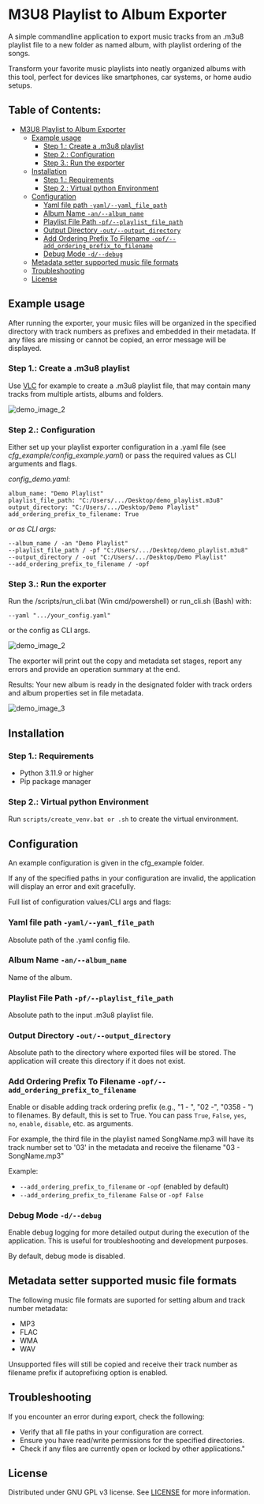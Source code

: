 
# M3U8 Playlist to Album Exporter


A simple commandline application to export music tracks from an .m3u8 playlist file to a new folder as named album, with playlist ordering of the songs.

Transform your favorite music playlists into neatly organized albums with this tool, perfect for devices like smartphones, car systems, or home audio setups.

## Table of Contents:

<!-- TOC -->
* [M3U8 Playlist to Album Exporter](#m3u8-playlist-to-album-exporter)
  * [Example usage](#example-usage)
    * [Step 1.: Create a .m3u8 playlist](#step-1-create-a-m3u8-playlist)
    * [Step 2.: Configuration](#step-2-configuration-)
    * [Step 3.: Run the exporter](#step-3-run-the-exporter)
  * [Installation](#installation)
    * [Step 1.: Requirements](#step-1-requirements)
    * [Step 2.: Virtual python Environment](#step-2-virtual-python-environment)
  * [Configuration](#configuration)
    * [Yaml file path `-yaml/--yaml_file_path`](#yaml-file-path--yaml--yaml_file_path)
    * [Album Name `-an/--album_name`](#album-name--an--album_name-)
    * [Playlist File Path `-pf/--playlist_file_path`](#playlist-file-path--pf--playlist_file_path-)
    * [Output Directory `-out/--output_directory`](#output-directory--out--output_directory-)
    * [Add Ordering Prefix To Filename `-opf/--add_ordering_prefix_to_filename`](#add-ordering-prefix-to-filename--opf--add_ordering_prefix_to_filename-)
    * [Debug Mode `-d/--debug`](#debug-mode--d--debug-)
  * [Metadata setter supported music file formats](#metadata-setter-supported-music-file-formats)
  * [Troubleshooting](#troubleshooting)
  * [License](#license)
<!-- TOC -->

## Example usage

After running the exporter, your music files will be organized in the specified directory with track numbers as prefixes and embedded in their metadata. If any files are missing or cannot be copied, an error message will be displayed.

### Step 1.: Create a .m3u8 playlist

Use [VLC](https://www.videolan.org/vlc/) for example to create a .m3u8 playlist file, that may contain many tracks from multiple artists, albums and folders.

![demo_image_2](https://github.com/HodoArmand/m3u8-playlist-to-album-exporter/blob/main/documentation/demo_screenshots/demo1_make_playlist_file.gif)

### Step 2.: Configuration   

Either set up your playlist exporter configuration in a .yaml file (see _cfg_example/config_example.yaml_) or 
pass the required values as CLI arguments and flags.

_config_demo.yaml_:

`album_name: "Demo Playlist"`  
`playlist_file_path: "C:/Users/.../Desktop/demo_playlist.m3u8"`  
`output_directory: "C:/Users/.../Desktop/Demo Playlist"`  
`add_ordering_prefix_to_filename: True  `

_or as CLI args:_

`--album_name / -an "Demo Playlist"`  
`--playlist_file_path / -pf "C:/Users/.../Desktop/demo_playlist.m3u8"`  
`--output_directory / -out "C:/Users/.../Desktop/Demo Playlist"`  
`--add_ordering_prefix_to_filename / -opf`

### Step 3.: Run the exporter

Run the /scripts/run_cli.bat (Win cmd/powershell) or run_cli.sh (Bash) with:

`--yaml ".../your_config.yaml"`

or the config as CLI args.

![demo_image_2](https://github.com/HodoArmand/m3u8-playlist-to-album-exporter/blob/main/documentation/demo_screenshots/demo2_run_application.gif)

The exporter will print out the copy and metadata set stages, report any errors and provide an operation summary at the end.

Results: Your new album is ready in the designated folder with track orders and album properties set in file metadata.

![demo_image_3](https://github.com/HodoArmand/m3u8-playlist-to-album-exporter/blob/main/documentation/demo_screenshots/demo3_results.JPG)

## Installation

### Step 1.: Requirements

- Python 3.11.9 or higher
- Pip package manager

### Step 2.: Virtual python Environment

Run `scripts/create_venv.bat or .sh` to create the virtual environment.

## Configuration

An example configuration is given in the cfg_example folder.

If any of the specified paths in your configuration are invalid, the application will display an error and exit gracefully.

Full list of configuration values/CLI args and flags:

### Yaml file path `-yaml/--yaml_file_path`
Absolute path of the .yaml config file.

### Album Name `-an/--album_name` 
Name of the album.

### Playlist File Path `-pf/--playlist_file_path`  
Absolute path to the input .m3u8 playlist file.

### Output Directory `-out/--output_directory`  
Absolute path to the directory where exported files will be stored. The application will create this directory if it does not exist.

### Add Ordering Prefix To Filename `-opf/--add_ordering_prefix_to_filename`  
Enable or disable adding track ordering prefix (e.g., "1 - ", "02 -", "0358 - ") to filenames. By default, this is set to True. You can pass `True`, `False`, `yes`, `no`, `enable`, `disable`, etc. as arguments.

For example, the third file in the playlist named SongName.mp3 will have its track number set to '03' in the metadata and receive the filename "03 - SongName.mp3"

Example:
- `--add_ordering_prefix_to_filename` or `-opf` (enabled by default)
- `--add_ordering_prefix_to_filename False` or `-opf False`

### Debug Mode `-d/--debug`  
Enable debug logging for more detailed output during the execution of the application. This is useful for troubleshooting and development purposes.

By default, debug mode is disabled.

## Metadata setter supported music file formats

The following music file formats are suported for setting album and track number metadata:
- MP3
- FLAC
- WMA
- WAV

Unsupported files will still be copied and receive their track number as filename prefix if autoprefixing option is enabled.

## Troubleshooting

If you encounter an error during export, check the following:

- Verify that all file paths in your configuration are correct.
- Ensure you have read/write permissions for the specified directories.
- Check if any files are currently open or locked by other applications."

## License

Distributed under GNU GPL v3 license. See [LICENSE](https://github.com/HodoArmand/m3u8-playlist-to-album-exporter/blob/main/LICENSE) for more information. 
